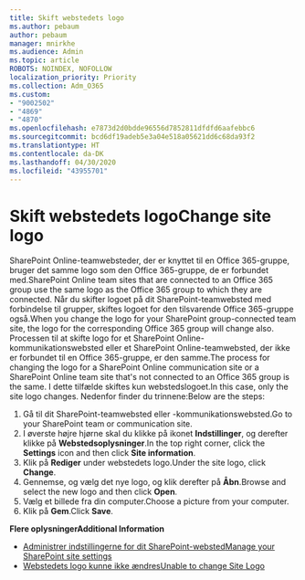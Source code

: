 ```yaml
---
title: Skift webstedets logo
ms.author: pebaum
author: pebaum
manager: mnirkhe
ms.audience: Admin
ms.topic: article
ROBOTS: NOINDEX, NOFOLLOW
localization_priority: Priority
ms.collection: Adm_O365
ms.custom:
- "9002502"
- "4869"
- "4870"
ms.openlocfilehash: e7873d2d0bdde96556d7852811dfdfd6aafebbc6
ms.sourcegitcommit: bcd6df19adeb5e3a04e518a05621dd6c68da93f2
ms.translationtype: HT
ms.contentlocale: da-DK
ms.lasthandoff: 04/30/2020
ms.locfileid: "43955701"
---
```

# <a name="change-site-logo"></a><span data-ttu-id="8633a-102">Skift webstedets logo</span><span class="sxs-lookup"><span data-stu-id="8633a-102">Change site logo</span></span>

<span data-ttu-id="8633a-103">SharePoint Online-teamwebsteder, der er knyttet til en Office 365-gruppe, bruger det samme logo som den Office 365-gruppe, de er forbundet med.</span><span class="sxs-lookup"><span data-stu-id="8633a-103">SharePoint Online team sites that are connected to an Office 365 group use the same logo as the Office 365 group to which they are connected.</span></span> <span data-ttu-id="8633a-104">Når du skifter logoet på dit SharePoint-teamwebsted med forbindelse til grupper, skiftes logoet for den tilsvarende Office 365-gruppe også.</span><span class="sxs-lookup"><span data-stu-id="8633a-104">When you change the logo for your SharePoint group-connected team site, the logo for the corresponding Office 365 group will change also.</span></span> <span data-ttu-id="8633a-105">Processen til at skifte logo for et SharePoint Online-kommunikationswebsted eller et SharePoint Online-teamwebsted, der ikke er forbundet til en Office 365-gruppe, er den samme.</span><span class="sxs-lookup"><span data-stu-id="8633a-105">The process for changing the logo for a SharePoint Online communication site or a SharePoint Online team site that's not connected to an Office 365 group is the same.</span></span> <span data-ttu-id="8633a-106">I dette tilfælde skiftes kun webstedslogoet.</span><span class="sxs-lookup"><span data-stu-id="8633a-106">In this case, only the site logo changes.</span></span> <span data-ttu-id="8633a-107">Nedenfor finder du trinnene:</span><span class="sxs-lookup"><span data-stu-id="8633a-107">Below are the steps:</span></span>

1. <span data-ttu-id="8633a-108">Gå til dit SharePoint-teamwebsted eller -kommunikationswebsted.</span><span class="sxs-lookup"><span data-stu-id="8633a-108">Go to your SharePoint team or communication site.</span></span>
2. <span data-ttu-id="8633a-109">I øverste højre hjørne skal du klikke på ikonet **Indstillinger**, og derefter klikke på **Webstedsoplysninger**.</span><span class="sxs-lookup"><span data-stu-id="8633a-109">In the top right corner, click the **Settings** icon and then click **Site information**.</span></span>
3. <span data-ttu-id="8633a-110">Klik på **Rediger** under webstedets logo.</span><span class="sxs-lookup"><span data-stu-id="8633a-110">Under the site logo, click **Change**.</span></span>
4. <span data-ttu-id="8633a-111">Gennemse, og vælg det nye logo, og klik derefter på **Åbn**.</span><span class="sxs-lookup"><span data-stu-id="8633a-111">Browse and select the new logo and then click **Open**.</span></span>
5. <span data-ttu-id="8633a-112">Vælg et billede fra din computer.</span><span class="sxs-lookup"><span data-stu-id="8633a-112">Choose a picture from your computer.</span></span>
6. <span data-ttu-id="8633a-113">Klik på **Gem**.</span><span class="sxs-lookup"><span data-stu-id="8633a-113">Click **Save**.</span></span>

<span data-ttu-id="8633a-114">**Flere oplysninger**</span><span class="sxs-lookup"><span data-stu-id="8633a-114">**Additional Information**</span></span>

- [<span data-ttu-id="8633a-115">Administrer indstillingerne for dit SharePoint-websted</span><span class="sxs-lookup"><span data-stu-id="8633a-115">Manage your SharePoint site settings</span></span>](https://support.office.com/article/manage-your-sharepoint-site-settings-8376034d-d0c7-446e-9178-6ab51c58df42)
- [<span data-ttu-id="8633a-116">Webstedets logo kunne ikke ændres</span><span class="sxs-lookup"><span data-stu-id="8633a-116">Unable to change Site Logo</span></span>](https://docs.microsoft.com/sharepoint/troubleshoot/sites/error-when-changing-o365-site-logo)
